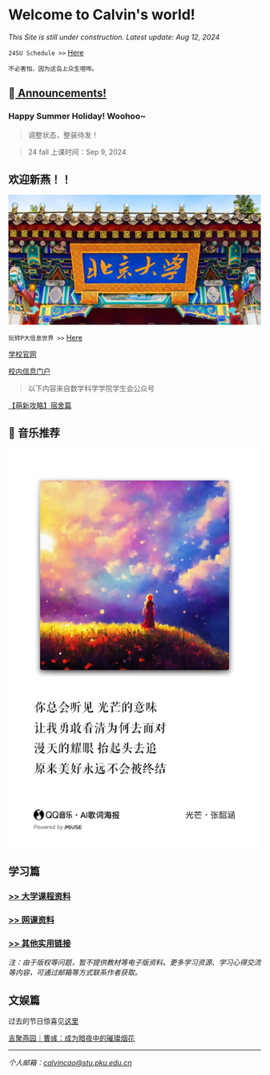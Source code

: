 # Welcome to Calvin's world!

*This Site is still under construction. Latest update: Aug 12, 2024*

`24SU Schedule >>` [Here](/24su/schedule)

`不必害怕，因为这岛上众生喧哗。`

## 📢[ Announcements!](/public) 

### Happy Summer Holiday! Woohoo~

> 调整状态，整装待发！

> 24 fall 上课时间：Sep 9, 2024

## 欢迎新燕！！
![北大西门](ximen.png)

`玩转P大信息世界 >>` [Here](portal_instructions)

[学校官网](https://www.pku.edu.cn)

[校内信息门户](https://portal.pku.edu.cn)

> 以下内容来自数学科学学院学生会公众号

[【萌新攻略】宿舍篇](https://mp.weixin.qq.com/s/jJTZ9TzVRkocgRhdUGrGtw)

## 🎵 音乐推荐

![光芒](/24sp/song/guangmang.jpg)

## 学习篇

### [>> 大学课程资料](university_courses)

### [>> 网课资料](online_course)

### [>> 其他实用链接](links)

*注：由于版权等问题，暂不提供教材等电子版资料。更多学习资源、学习心得交流等内容，可通过邮箱等方式联系作者获取。*

## 文娱篇

过去的节日惊喜见[这里](/activity)

[吉聚燕园｜曹彧：成为暗夜中的璀璨烟花](https://mp.weixin.qq.com/s/zs2K9cgmLi-b9N5gp6V9Jg)

----
*个人邮箱：calvincao@stu.pku.edu.cn*
